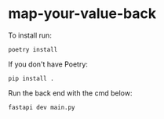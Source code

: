 # map-your-value-back

To install run:

```
poetry install
```

If you don't have Poetry:
```
pip install .
```

Run the back end with the cmd below:
```
fastapi dev main.py
```